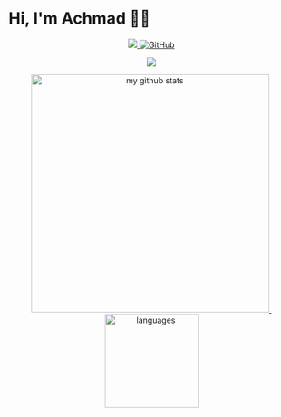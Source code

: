 # Hi, I'm Achmad 👋😎
<p align="center">
<!--     <a href="https://achmadqomarudin.github.io"> -->
        <a href="https://github.com/achmadqomarudin">
        <img src="https://camo.githubusercontent.com/38bf262e2c177202fedef68851784c63dad5bb64/68747470733a2f2f6b6f6d617265762e636f6d2f67687076632f3f757365726e616d653d6172736869616d69646f73">
        <img alt="GitHub" src="https://img.shields.io/badge/dynamic/json?logo=github&label=GitHub+Followers&labelColor=282c34&color=181717&query=%24.data.totalSubs&url=https%3A%2F%2Fapi.spencerwoo.com%2Fsubstats%2F%3Fsource%3Dgithub%26queryKey%3Dachmadqomarudin&longCache=true">
    </a>
</p>
<a href="https://github.com/achmadqomarudin">
    <p align="center">
        <img src="https://github-profile-trophy.vercel.app/?username=achmadqomarudin&column=7&theme=vue"/>
    </p>
</a>
<!-- My GitHub stats with buefy theme ❤️ -->
<a align="center" href="https://github.com/achmadqomarudin">
<p align="center">
<img src="https://github-readme-stats.vercel.app/api?username=achmadqomarudin&show_icons=true&theme=vue" alt="my github stats" width="420"/>&nbsp;<img src="https://github-readme-stats.vercel.app/api/top-langs/?username=achmadqomarudin&layout=compact&theme=vue" alt="languages" height="165">
</p>
</a>
